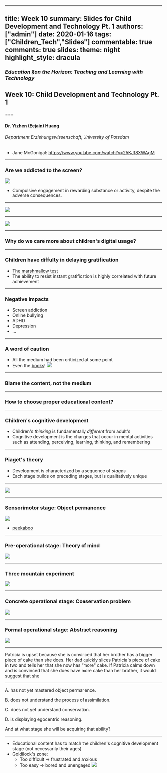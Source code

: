
---
title: Week 10
summary: Slides for Child Development and Technology Pt. 1
authors: ["admin"]
date: 2020-01-16
tags: ["Children_Tech","Slides"] 
commentable: true
comments: true
slides:
  theme: night
  highlight_style: dracula
---

### *Education §on the Horizon: Teaching and Learning with Technology*
## Week 10: Child Development and Technology  Pt. 1
===
#### Dr. Yizhen (Eejain) Huang
###### Department Erziehungswissenschaft, University of Potsdam

- Jane McGonigal: https://www.youtube.com/watch?v=25KJf8XWAgM

---
### Are we addicted to the screen?

![](https://images.squarespace-cdn.com/content/v1/5b29ebdcc3c16a936c9e5d80/1551669518971-B1DGY5N72145IJR1PYM9/ke17ZwdGBToddI8pDm48kGMPf7RoMAZBfxzgqtYAGzoUqsxRUqqbr1mOJYKfIPR7LoDQ9mXPOjoJoqy81S2I8N_N4V1vUb5AoIIIbLZhVYy7Mythp_T-mtop-vrsUOmeInPi9iDjx9w8K4ZfjXt2dnqPitokm_88hau1tbVDM_2n_nAmr0GVwLjxa6kAUDkn7zs2yPjc1ECvpa5Zm_kMqw/cartoon.jpeg?format=500w)

- Compulsive engagement in rewarding substance or activity, despite the adverse consequences.

---

![](/media/phubber.png)

---

![](/media/phubber2.png)

---
###  Why do we care more about children's digital usage?

---
###  Children have diffulty in delaying gratification
- [The marshmallow test](https://www.youtube.com/watch?v=QX_oy9614HQ)
- The ability to resist instant gratification is highly correlated with future achievement 

---
###  Negative impacts
- Screen addiction
- Online bullying
- ADHD
- Depression
- ...

---
###  A word of caution
- All the medium had been criticized at some point
- Even the [books](https://www.historytoday.com/archive/reading-bad-your-health)!
![](/media/book.png)

---
###  Blame the content, not the medium

---
###  How to choose proper educational content?

---
### Children's cognitive development
- Children's *thinking* is fundamentally *different* from adult's
- Cognitive development is the changes that occur in mental activities such as attending, perceiving, learning, thinking, and remembering

---
###  Piaget's theory
- Development is characterized by a sequence of *stages*
- Each stage builds on preceding stages, but is qualitatively unique


---

![](/media/piaget.png)

<!-- piaget differentiate these stages by the type of knowledge the children acquired. action knowledge, symbolic knowledge,  abstract knowledge and propositional knowledge. it's easier to remember the key task that children can achive if they concur the stage (like rpg character)
 -->
---
### Sensorimotor stage: Object permanence

![](/media/peekaboo.jpg)
- [peekaboo](https://www.youtube.com/watch?v=YYG8ronqFVA)

---
### Pre-operational stage: Theory of mind

![](/media/tom.jpg)

---
### Three mountain experiment

![](/media/3mountain.jpg)

---
### Concrete operational stage: Conservation problem

![](/media/conservationprob.jpg)

---
### Formal operational stage: Abstract reasoning

![](/media/formula.png)

---
Patricia is upset because she is convinced that her brother has a bigger piece of cake than she does. Her dad quickly slices Patricia's piece of cake in two and tells her that she now has "more" cake. If Patricia calms down and is convinced that she does have more cake than her brother, it would suggest that she

---
A.  has not yet mastered object permanence.

B.  does not understand the process of assimilation.

C.  does not yet understand conservation.

D.  is displaying egocentric reasoning.

And at what stage she will be acquiring that ability? 

<!-- Understanding  physical properties do not change when nothing is added or taken away, even if appearances may change, occurs during the concrete operational stage
 -->

---
- Educational content has to match the children's cognitive development stage (not necessarily their ages)
- Goldilock's zone:
    - Too difficult → frustrated and anxious
    - Too easy → bored and unengaged
![](/media/goldilocks.png)


